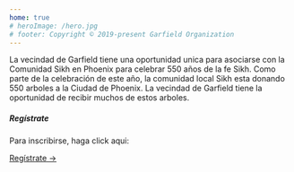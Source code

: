 ```yaml
---
home: true
# heroImage: /hero.jpg
# footer: Copyright © 2019-present Garfield Organization
---
```


La vecindad de Garfield tiene una oportunidad unica para asociarse con la Comunidad Sikh en Phoenix para celebrar 550 años de la fe Sikh. Como parte de la celebración de este año, la comunidad local Sikh esta donando 550 arboles a la Ciudad de Phoenix. La vecindad de Garfield tiene la oportunidad de recibir muchos de estos arboles. 

<contact/>

<div class="container">
  <div class="row mt-2 mb-2">
    <div class="col-sm-6">
      <div class="card" style="height:100%">
        <div class="card-body d-flex flex-column">
          <h5 class="card-title">Regístrate</h5>
          <p class="card-text">
            Para inscribirse, haga click aqui:<br/>
          </p>
          <a href='https://docs.google.com/forms/d/e/1FAIpQLSdALXomGNphDKETxHzmwJW6RSXbVLZv_g4VCPu2Bc3aadtKDA/viewform' target='_blank' class='button  mt-auto'>Regístrate →</a>
        </div>
      </div>
    </div>
    <div class="col-sm-6">
      <div class="card" style="height:100%">
        <div class="card-body d-flex flex-column">
          <h5 class="card-title">Guía</h5>
          <p class="card-text">
            Una guía para requisitos, selección, plantando, y mas.<br/>
          </p>
          <a class="button mt-auto" href="/es/guide.html">Guía →</a>
        </div>
      </div>
    </div>

  </div>
</div>
<Footer/>


<style lang='stylus'>
.button 
    display: inline-block
    font-size: 1.2rem
    color: #fff
    background-color: #3eaf7c
    padding: 0.8rem 1.6rem
    border-radius: 4px
    transition: background-color 0.1s ease
    box-sizing: border-box
    border-bottom: 1px solid #389d70
.button:hover
  text-decoration: none
  background-color: #4abf8a;
  color: #fff
</style>